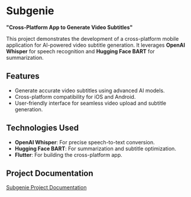 # Subgenie  
**"Cross-Platform App to Generate Video Subtitles"**  

This project demonstrates the development of a cross-platform mobile application for AI-powered video subtitle generation. It leverages **OpenAI Whisper** for speech recognition and **Hugging Face BART** for summarization.  

## Features  
- Generate accurate video subtitles using advanced AI models.  
- Cross-platform compatibility for iOS and Android.  
- User-friendly interface for seamless video upload and subtitle generation.  

## Technologies Used  
- **OpenAI Whisper**: For precise speech-to-text conversion.  
- **Hugging Face BART**: For summarization and subtitle optimization.  
- **Flutter**: For building the cross-platform app.  

## Project Documentation  
[Subgenie Project Documentation](https://drive.google.com/file/d/13biIbalBW9-oRZUqtwSOa3zhjdsXsIB2/view?usp=drive_link)  
